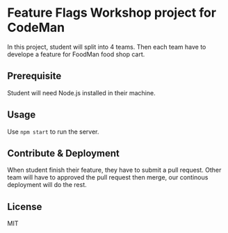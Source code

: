 # Feature Flags Workshop project for CodeMan

In this project, student will split into 4 teams.
Then each team have to develope a feature for FoodMan food shop cart.

## Prerequisite

Student will need Node.js installed in their machine.

## Usage

Use `npm start` to run the server.

## Contribute & Deployment

When student finish their feature, they have to submit a pull request.
Other team will have to approved the pull request then merge, our continous deployment will do the rest.

## License

MIT
